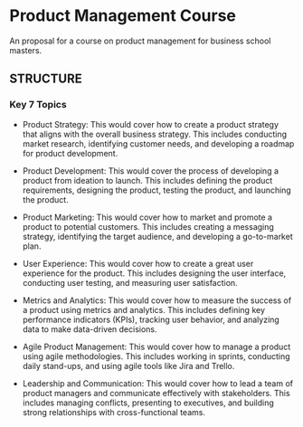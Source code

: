 # Product Management Course 
An proposal for a course on product management for business school masters. 

## STRUCTURE
### Key 7 Topics
- Product Strategy: This would cover how to create a product strategy that aligns with the overall business strategy. This includes conducting market research, identifying customer needs, and developing a roadmap for product development.

- Product Development: This would cover the process of developing a product from ideation to launch. This includes defining the product requirements, designing the product, testing the product, and launching the product.

- Product Marketing: This would cover how to market and promote a product to potential customers. This includes creating a messaging strategy, identifying the target audience, and developing a go-to-market plan.

- User Experience: This would cover how to create a great user experience for the product. This includes designing the user interface, conducting user testing, and measuring user satisfaction.

- Metrics and Analytics: This would cover how to measure the success of a product using metrics and analytics. This includes defining key performance indicators (KPIs), tracking user behavior, and analyzing data to make data-driven decisions.

- Agile Product Management: This would cover how to manage a product using agile methodologies. This includes working in sprints, conducting daily stand-ups, and using agile tools like Jira and Trello.

- Leadership and Communication: This would cover how to lead a team of product managers and communicate effectively with stakeholders. This includes managing conflicts, presenting to executives, and building strong relationships with cross-functional teams.
